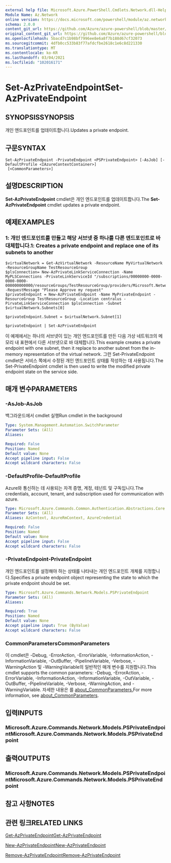 ```yaml
---
external help file: Microsoft.Azure.PowerShell.Cmdlets.Network.dll-Help.xml
Module Name: Az.Network
online version: https://docs.microsoft.com/powershell/module/az.network/set-azprivateendpoint
schema: 2.0.0
content_git_url: https://github.com/Azure/azure-powershell/blob/master/src/Network/Network/help/Set-AzPrivateEndpoint.md
original_content_git_url: https://github.com/Azure/azure-powershell/blob/master/src/Network/Network/help/Set-AzPrivateEndpoint.md
ms.openlocfilehash: 5bacd7c1b98bf7996ee8e6a8f7b188d67cf32073
ms.sourcegitcommit: 4dfb0cc533b83f77afdcfbe2618c1e6c8d221330
ms.translationtype: MT
ms.contentlocale: ko-KR
ms.lasthandoff: 03/04/2021
ms.locfileid: "102016171"
---
```

# <span data-ttu-id="74dfc-101">Set-AzPrivateEndpoint</span><span class="sxs-lookup"><span data-stu-id="74dfc-101">Set-AzPrivateEndpoint</span></span>

## <span data-ttu-id="74dfc-102">SYNOPSIS</span><span class="sxs-lookup"><span data-stu-id="74dfc-102">SYNOPSIS</span></span>
<span data-ttu-id="74dfc-103">개인 엔드포인트를 업데이트합니다.</span><span class="sxs-lookup"><span data-stu-id="74dfc-103">Updates a private endpoint.</span></span>

## <span data-ttu-id="74dfc-104">구문</span><span class="sxs-lookup"><span data-stu-id="74dfc-104">SYNTAX</span></span>

```
Set-AzPrivateEndpoint -PrivateEndpoint <PSPrivateEndpoint> [-AsJob] [-DefaultProfile <IAzureContextContainer>]
 [<CommonParameters>]
```

## <span data-ttu-id="74dfc-105">설명</span><span class="sxs-lookup"><span data-stu-id="74dfc-105">DESCRIPTION</span></span>
<span data-ttu-id="74dfc-106">**Set-AzPrivateEndpoint** cmdlet은 개인 엔드포인트를 업데이트합니다.</span><span class="sxs-lookup"><span data-stu-id="74dfc-106">The **Set-AzPrivateEndpoint** cmdlet updates a private endpoint.</span></span>

## <span data-ttu-id="74dfc-107">예제</span><span class="sxs-lookup"><span data-stu-id="74dfc-107">EXAMPLES</span></span>

### <span data-ttu-id="74dfc-108">1: 개인 엔드포인트를 만들고 해당 서브넷 중 하나를 다른 엔드포인트로 바 대체합니다.</span><span class="sxs-lookup"><span data-stu-id="74dfc-108">1: Creates a private endpoint and replace one of its subnets to another</span></span>
```
$virtualNetwork = Get-AzVirtualNetwork -ResourceName MyVirtualNetwork -ResourceGroupName TestResourceGroup
$plsConnection= New-AzPrivateLinkServiceConnection -Name MyPLSConnections -PrivateLinkServiceId "/subscriptions/00000000-0000-0000-0000-000000000000/resourceGroups/TestResourceGroup/providers/Microsoft.Network/privateLinkServices/privateLinkService" -RequestMessage "Please Approve my request"
$privateEndpoint = New-AzPrivateEndpoint -Name MyPrivateEndpoint -ResourceGroup TestResourceGroup -Location centralus -PirvateLinkServiceConnection $plsConnection -Subnet $virtualNetwork.Subnets[0]

$privateEndpoint.Subnet = $virtualNetwork.Subnet[1]

$privateEndpoint | Set-AzPrivateEndpoint
```

<span data-ttu-id="74dfc-109">이 예제에서는 하나의 서브넷이 있는 개인 엔드포인트를 만든 다음 가상 네트워크의 메모리 내 표현에서 다른 서브넷으로 바 대체합니다.</span><span class="sxs-lookup"><span data-stu-id="74dfc-109">This example creates a private endpoint with one subnet, then it replace to another subnet from the in-memory representation of the virtual network.</span></span> <span data-ttu-id="74dfc-110">그런 Set-PrivateEndpoint cmdlet은 서비스 쪽에서 수정된 개인 엔드포인트 상태를 작성하는 데 사용됩니다.</span><span class="sxs-lookup"><span data-stu-id="74dfc-110">The Set-PrivateEndpoint cmdlet is then used to write the modified private endpoint state on the service side.</span></span> 

## <span data-ttu-id="74dfc-111">매개 변수</span><span class="sxs-lookup"><span data-stu-id="74dfc-111">PARAMETERS</span></span>

### <span data-ttu-id="74dfc-112">-AsJob</span><span class="sxs-lookup"><span data-stu-id="74dfc-112">-AsJob</span></span>
<span data-ttu-id="74dfc-113">백그라운드에서 cmdlet 실행</span><span class="sxs-lookup"><span data-stu-id="74dfc-113">Run cmdlet in the background</span></span>

```yaml
Type: System.Management.Automation.SwitchParameter
Parameter Sets: (All)
Aliases:

Required: False
Position: Named
Default value: None
Accept pipeline input: False
Accept wildcard characters: False
```

### <span data-ttu-id="74dfc-114">-DefaultProfile</span><span class="sxs-lookup"><span data-stu-id="74dfc-114">-DefaultProfile</span></span>
<span data-ttu-id="74dfc-115">Azure와 통신하는 데 사용되는 자격 증명, 계정, 테넌트 및 구독입니다.</span><span class="sxs-lookup"><span data-stu-id="74dfc-115">The credentials, account, tenant, and subscription used for communication with azure.</span></span>

```yaml
Type: Microsoft.Azure.Commands.Common.Authentication.Abstractions.Core.IAzureContextContainer
Parameter Sets: (All)
Aliases: AzContext, AzureRmContext, AzureCredential

Required: False
Position: Named
Default value: None
Accept pipeline input: False
Accept wildcard characters: False
```

### <span data-ttu-id="74dfc-116">-PrivateEndpoint</span><span class="sxs-lookup"><span data-stu-id="74dfc-116">-PrivateEndpoint</span></span>
<span data-ttu-id="74dfc-117">개인 엔드포인트를 설정해야 하는 상태를 나타내는 개인 엔드포인트 개체를 지정합니다.</span><span class="sxs-lookup"><span data-stu-id="74dfc-117">Specifies a private endpoint object representing the state to which the private endpoint should be set.</span></span>

```yaml
Type: Microsoft.Azure.Commands.Network.Models.PSPrivateEndpoint
Parameter Sets: (All)
Aliases:

Required: True
Position: Named
Default value: None
Accept pipeline input: True (ByValue)
Accept wildcard characters: False
```

### <span data-ttu-id="74dfc-118">CommonParameters</span><span class="sxs-lookup"><span data-stu-id="74dfc-118">CommonParameters</span></span>
<span data-ttu-id="74dfc-119">이 cmdlet은 -Debug, -ErrorAction, -ErrorVariable, -InformationAction, -InformationVariable, -OutBuffer, -PipelineVariable, -Verbose, -WarningAction 및 -WarningVariable의 일반적인 매개 변수를 지원합니다.</span><span class="sxs-lookup"><span data-stu-id="74dfc-119">This cmdlet supports the common parameters: -Debug, -ErrorAction, -ErrorVariable, -InformationAction, -InformationVariable, -OutVariable, -OutBuffer, -PipelineVariable, -Verbose, -WarningAction, and -WarningVariable.</span></span> <span data-ttu-id="74dfc-120">자세한 내용은 를 [about_CommonParameters.](http://go.microsoft.com/fwlink/?LinkID=113216)</span><span class="sxs-lookup"><span data-stu-id="74dfc-120">For more information, see [about_CommonParameters](http://go.microsoft.com/fwlink/?LinkID=113216).</span></span>

## <span data-ttu-id="74dfc-121">입력</span><span class="sxs-lookup"><span data-stu-id="74dfc-121">INPUTS</span></span>

### <span data-ttu-id="74dfc-122">Microsoft.Azure.Commands.Network.Models.PSPrivateEndpoint</span><span class="sxs-lookup"><span data-stu-id="74dfc-122">Microsoft.Azure.Commands.Network.Models.PSPrivateEndpoint</span></span>

## <span data-ttu-id="74dfc-123">출력</span><span class="sxs-lookup"><span data-stu-id="74dfc-123">OUTPUTS</span></span>

### <span data-ttu-id="74dfc-124">Microsoft.Azure.Commands.Network.Models.PSPrivateEndpoint</span><span class="sxs-lookup"><span data-stu-id="74dfc-124">Microsoft.Azure.Commands.Network.Models.PSPrivateEndpoint</span></span>

## <span data-ttu-id="74dfc-125">참고 사항</span><span class="sxs-lookup"><span data-stu-id="74dfc-125">NOTES</span></span>

## <span data-ttu-id="74dfc-126">관련 링크</span><span class="sxs-lookup"><span data-stu-id="74dfc-126">RELATED LINKS</span></span>

[<span data-ttu-id="74dfc-127">Get-AzPrivateEndpoint</span><span class="sxs-lookup"><span data-stu-id="74dfc-127">Get-AzPrivateEndpoint</span></span>](./Get-AzPrivateEndpoint.md)

[<span data-ttu-id="74dfc-128">New-AzPrivateEndpoint</span><span class="sxs-lookup"><span data-stu-id="74dfc-128">New-AzPrivateEndpoint</span></span>](./New-AzPrivateEndpoint.md)

[<span data-ttu-id="74dfc-129">Remove-AzPrivateEndpoint</span><span class="sxs-lookup"><span data-stu-id="74dfc-129">Remove-AzPrivateEndpoint</span></span>](./Remove-AzPrivateEndpoint.md)


